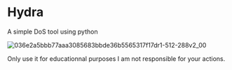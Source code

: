 # Hydra
A simple DoS tool using python

![036e2a5bbb77aaa3085683bbde36b5565317f17dr1-512-288v2_00](https://user-images.githubusercontent.com/108202522/177727774-7dedbce7-fc21-44bf-9b2a-f0e9e5fc7367.jpg)



Only use it for educationnal purposes 
I am not responsible for your actions.

